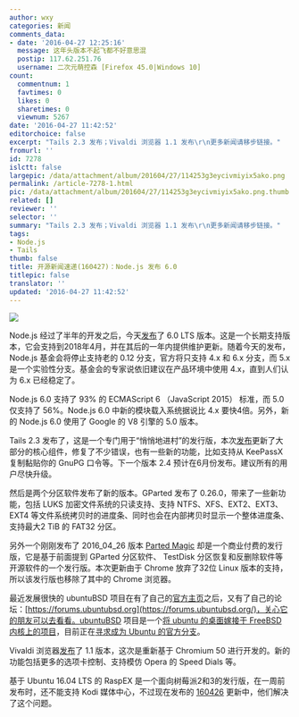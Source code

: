 ```yaml
---
author: wxy
categories: 新闻
comments_data:
- date: '2016-04-27 12:25:16'
  message: 这年头版本不起飞都不好意思混
  postip: 117.62.251.76
  username: 二次元萌控森 [Firefox 45.0|Windows 10]
count:
  commentnum: 1
  favtimes: 0
  likes: 0
  sharetimes: 0
  viewnum: 5267
date: '2016-04-27 11:42:52'
editorchoice: false
excerpt: "Tails 2.3 发布；Vivaldi 浏览器 1.1 发布\r\n更多新闻请移步链接。"
fromurl: ''
id: 7278
islctt: false
largepic: /data/attachment/album/201604/27/114253g3eycivmiyix5ako.png
permalink: /article-7278-1.html
pic: /data/attachment/album/201604/27/114253g3eycivmiyix5ako.png.thumb.jpg
related: []
reviewer: ''
selector: ''
summary: "Tails 2.3 发布；Vivaldi 浏览器 1.1 发布\r\n更多新闻请移步链接。"
tags:
- Node.js
- Tails
thumb: false
title: 开源新闻速递(160427)：Node.js 发布 6.0
titlepic: false
translator: ''
updated: '2016-04-27 11:42:52'
---
```


![](/data/attachment/album/201604/27/114253g3eycivmiyix5ako.png)


Node.js 经过了半年的开发之后，今天[发布](https://nodejs.org/en/blog/release/v6.0.0/)了 6.0 LTS 版本。这是一个长期支持版本，它会支持到2018年4月，并在其后的一年内提供维护更新。随着今天的发布，Node.js 基金会将停止支持老的 0.12 分支，官方将只支持 4.x 和 6.x 分支，而 5.x 是一个实验性分支。基金会的专家说依旧建议在产品环境中使用 4.x，直到人们认为 6.x 已经稳定了。


Node.js 6.0 支持了 93% 的 ECMAScript 6 （JavaScript 2015） 标准，而 5.0 仅支持了 56%。Node.js 6.0 中新的模块载入系统据说比 4.x 要快4倍。另外，新的 Node.js 6.0 使用了 Google 的 V8 引擎的 5.0 版本。


Tails 2.3 发布了，这是一个专门用于“悄悄地进村”的发行版，本次[发布](https://tails.boum.org/news/version_2.3/index.en.html)更新了大部分的核心组件，修复了不少错误，也有一些新的功能，比如支持从 KeePassX 复制黏贴你的 GnuPG 口令等。下一个版本 2.4 预计在6月份发布。建议所有的用户尽快升级。


然后是两个分区软件发布了新的版本。GParted 发布了 0.26.0，带来了一些新功能，包括 LUKS 加密文件系统的只读支持、支持 NTFS、XFS、EXT2、EXT3、EXT4 等文件系统拷贝时的进度条、同时也会在内部拷贝时显示一个整体进度条、支持最大2 TiB 的 FAT32 分区。


另外一个刚刚发布了 2016\_04\_26 版本 [Parted Magic](https://partedmagic.com/) 却是一个商业付费的发行版，它是基于前面提到 GParted 分区软件、 TestDisk 分区恢复和反删除软件等开源软件的一个发行版。本次更新由于 Chrome 放弃了32位 Linux 版本的支持，所以该发行版也移除了其中的 Chrome 浏览器。


最近发展很快的 ubuntuBSD 项目在有了自己的[官方主页](http://www.ubuntubsd.org/)之后，又有了自己的论坛：[https://forums.ubuntubsd.org](https://forums.ubuntubsd.org/)，关心它的朋友可以去看看。ubuntuBSD 项目是一个[将 ubuntu 的桌面嫁接于 FreeBSD 内核上的项目](/article-7176-1.html)，目前正在[寻求成为 Ubuntu 的官方分支](/article-7207-1.html)。


Vivaldi 浏览器[发布](https://vivaldi.net/en-US/teamblog/110-vivaldi-1-1-is-here)了 1.1 版本，这次是重新基于 Chromium 50 进行开发的。新的功能包括更多的选项卡控制、支持模仿 Opera 的 Speed Dials 等。


基于 Ubuntu 16.04 LTS 的 RaspEX 是一个面向树莓派2和3的发行版，在一周前发布时，还不能支持 Kodi 媒体中心，不过现在发布的 [160426](https://extonlinux.wordpress.com/2016/04/26/raspex-build-160426-based-on-ubuntu-16-04-with-kodi-media-center-16-0-and-fluxbox/) 更新中，他们解决了这个问题。